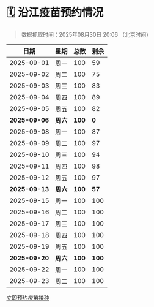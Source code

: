# 🗓️ 沿江疫苗预约情况

> 数据抓取时间：2025年08月30日 20:06 （北京时间）

| 日期 | 星期 | 总数 | 剩余 |
|------|------|------|------|
| 2025-09-01 | 周一 | 100 | 59 |
| 2025-09-02 | 周二 | 100 | 75 |
| 2025-09-03 | 周三 | 100 | 83 |
| 2025-09-04 | 周四 | 100 | 89 |
| 2025-09-05 | 周五 | 100 | 82 |
| **2025-09-06** | **周六** | **100** | **0** |
| 2025-09-08 | 周一 | 100 | 87 |
| 2025-09-09 | 周二 | 100 | 97 |
| 2025-09-10 | 周三 | 100 | 94 |
| 2025-09-11 | 周四 | 100 | 98 |
| 2025-09-12 | 周五 | 100 | 97 |
| **2025-09-13** | **周六** | **100** | **57** |
| 2025-09-15 | 周一 | 100 | 100 |
| 2025-09-16 | 周二 | 100 | 100 |
| 2025-09-17 | 周三 | 100 | 100 |
| 2025-09-18 | 周四 | 100 | 100 |
| 2025-09-19 | 周五 | 100 | 100 |
| **2025-09-20** | **周六** | **100** | **100** |
| 2025-09-22 | 周一 | 100 | 100 |
| 2025-09-23 | 周二 | 100 | 100 |


<div class="button-container">
<a class="btn" href="http://yfzweb.ishequ.net/#/login" target="_blank">立即预约疫苗接种</a>
</div>
